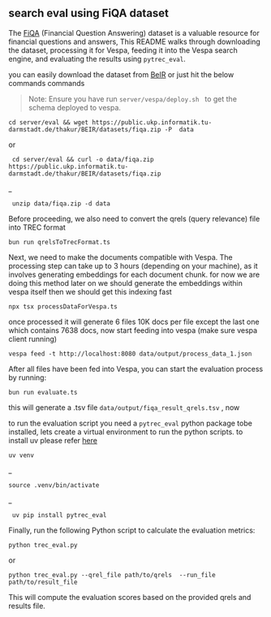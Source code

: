 
## search eval using FiQA dataset

The [FiQA](https://sites.google.com/view/fiqa/home) (Financial Question Answering) dataset is a valuable resource for financial questions and answers,  This README walks through downloading the dataset, processing it for Vespa, feeding it into the Vespa search engine, and evaluating the results using `pytrec_eval`.

you can easily download the dataset from [BeIR](https://github.com/beir-cellar/beir?tab=readme-ov-file) or just hit the below commands commands
		

> Note: Ensure you have run `server/vespa/deploy.sh ` to get the schema deployed to vespa.
			
	cd server/eval && wget https://public.ukp.informatik.tu-darmstadt.de/thakur/BEIR/datasets/fiqa.zip -P  data
or
   

     cd server/eval && curl -o data/fiqa.zip https://public.ukp.informatik.tu-darmstadt.de/thakur/BEIR/datasets/fiqa.zip
   _

     unzip data/fiqa.zip -d data
    
Before proceeding, we also need to convert the qrels (query relevance) file into TREC format

    bun run qrelsToTrecFormat.ts

Next, we need to make the documents compatible with Vespa. The processing step can take up to 3 hours (depending on your machine), as it involves generating embeddings for each document chunk. for now we are doing this method later on we should generate the embeddings within vespa itself then we should get this indexing fast

    npx tsx processDataForVespa.ts
   
once processed it will generate 6 files 10K docs per file except the last one which contains 7638 docs, now start feeding into vespa (make sure vespa client running)

    vespa feed -t http://localhost:8080 data/output/process_data_1.json
   
After all files have been fed into Vespa, you can start the evaluation process by running:
  
    bun run evaluate.ts
    
 this will generate  a .tsv file  `data/output/fiqa_result_qrels.tsv` , now

to run the evaluation script you need a `pytrec_eval` python package tobe installed, lets create a virtual environment to run the python scripts. 
to install uv please refer [here](https://github.com/astral-sh/uv)

	uv venv
_
	
    source .venv/bin/activate
   _
   
     uv pip install pytrec_eval


Finally, run the following Python script to calculate the evaluation metrics:

    python trec_eval.py
   or

    python trec_eval.py --qrel_file path/to/qrels  --run_file  path/to/result_file
	  

This will compute the evaluation scores based on the provided qrels and results file.
